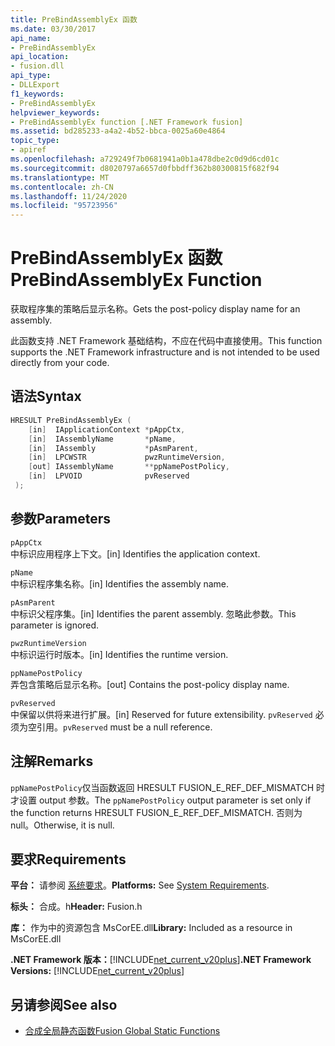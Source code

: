```yaml
---
title: PreBindAssemblyEx 函数
ms.date: 03/30/2017
api_name:
- PreBindAssemblyEx
api_location:
- fusion.dll
api_type:
- DLLExport
f1_keywords:
- PreBindAssemblyEx
helpviewer_keywords:
- PreBindAssemblyEx function [.NET Framework fusion]
ms.assetid: bd285233-a4a2-4b52-bbca-0025a60e4864
topic_type:
- apiref
ms.openlocfilehash: a729249f7b0681941a0b1a478dbe2c0d9d6cd01c
ms.sourcegitcommit: d8020797a6657d0fbbdff362b80300815f682f94
ms.translationtype: MT
ms.contentlocale: zh-CN
ms.lasthandoff: 11/24/2020
ms.locfileid: "95723956"
---
```

# <a name="prebindassemblyex-function"></a><span data-ttu-id="e5250-102">PreBindAssemblyEx 函数</span><span class="sxs-lookup"><span data-stu-id="e5250-102">PreBindAssemblyEx Function</span></span>

<span data-ttu-id="e5250-103">获取程序集的策略后显示名称。</span><span class="sxs-lookup"><span data-stu-id="e5250-103">Gets the post-policy display name for an assembly.</span></span>  
  
 <span data-ttu-id="e5250-104">此函数支持 .NET Framework 基础结构，不应在代码中直接使用。</span><span class="sxs-lookup"><span data-stu-id="e5250-104">This function supports the .NET Framework infrastructure and is not intended to be used directly from your code.</span></span>  
  
## <a name="syntax"></a><span data-ttu-id="e5250-105">语法</span><span class="sxs-lookup"><span data-stu-id="e5250-105">Syntax</span></span>  
  
```cpp  
HRESULT PreBindAssemblyEx (  
    [in]  IApplicationContext *pAppCtx,  
    [in]  IAssemblyName       *pName,  
    [in]  IAssembly           *pAsmParent,  
    [in]  LPCWSTR             pwzRuntimeVersion,  
    [out] IAssemblyName       **ppNamePostPolicy,  
    [in]  LPVOID              pvReserved  
 );  
```  
  
## <a name="parameters"></a><span data-ttu-id="e5250-106">参数</span><span class="sxs-lookup"><span data-stu-id="e5250-106">Parameters</span></span>  

 `pAppCtx`  
 <span data-ttu-id="e5250-107">中标识应用程序上下文。</span><span class="sxs-lookup"><span data-stu-id="e5250-107">[in] Identifies the application context.</span></span>  
  
 `pName`  
 <span data-ttu-id="e5250-108">中标识程序集名称。</span><span class="sxs-lookup"><span data-stu-id="e5250-108">[in] Identifies the assembly name.</span></span>  
  
 `pAsmParent`  
 <span data-ttu-id="e5250-109">中标识父程序集。</span><span class="sxs-lookup"><span data-stu-id="e5250-109">[in] Identifies the parent assembly.</span></span> <span data-ttu-id="e5250-110">忽略此参数。</span><span class="sxs-lookup"><span data-stu-id="e5250-110">This parameter is ignored.</span></span>  
  
 `pwzRuntimeVersion`  
 <span data-ttu-id="e5250-111">中标识运行时版本。</span><span class="sxs-lookup"><span data-stu-id="e5250-111">[in] Identifies the runtime version.</span></span>  
  
 `ppNamePostPolicy`  
 <span data-ttu-id="e5250-112">弄包含策略后显示名称。</span><span class="sxs-lookup"><span data-stu-id="e5250-112">[out] Contains the post-policy display name.</span></span>  
  
 `pvReserved`  
 <span data-ttu-id="e5250-113">中保留以供将来进行扩展。</span><span class="sxs-lookup"><span data-stu-id="e5250-113">[in] Reserved for future extensibility.</span></span> <span data-ttu-id="e5250-114">`pvReserved` 必须为空引用。</span><span class="sxs-lookup"><span data-stu-id="e5250-114">`pvReserved` must be a null reference.</span></span>  
  
## <a name="remarks"></a><span data-ttu-id="e5250-115">注解</span><span class="sxs-lookup"><span data-stu-id="e5250-115">Remarks</span></span>  

 <span data-ttu-id="e5250-116">`ppNamePostPolicy`仅当函数返回 HRESULT FUSION_E_REF_DEF_MISMATCH 时才设置 output 参数。</span><span class="sxs-lookup"><span data-stu-id="e5250-116">The `ppNamePostPolicy` output parameter is set only if the function returns HRESULT FUSION_E_REF_DEF_MISMATCH.</span></span> <span data-ttu-id="e5250-117">否则为 null。</span><span class="sxs-lookup"><span data-stu-id="e5250-117">Otherwise, it is null.</span></span>  
  
## <a name="requirements"></a><span data-ttu-id="e5250-118">要求</span><span class="sxs-lookup"><span data-stu-id="e5250-118">Requirements</span></span>  

 <span data-ttu-id="e5250-119">**平台：** 请参阅 [系统要求](../../get-started/system-requirements.md)。</span><span class="sxs-lookup"><span data-stu-id="e5250-119">**Platforms:** See [System Requirements](../../get-started/system-requirements.md).</span></span>  
  
 <span data-ttu-id="e5250-120">**标头：** 合成。h</span><span class="sxs-lookup"><span data-stu-id="e5250-120">**Header:** Fusion.h</span></span>  
  
 <span data-ttu-id="e5250-121">**库：** 作为中的资源包含 MsCorEE.dll</span><span class="sxs-lookup"><span data-stu-id="e5250-121">**Library:** Included as a resource in MsCorEE.dll</span></span>  
  
 <span data-ttu-id="e5250-122">**.NET Framework 版本：**[!INCLUDE[net_current_v20plus](../../../../includes/net-current-v20plus-md.md)]</span><span class="sxs-lookup"><span data-stu-id="e5250-122">**.NET Framework Versions:** [!INCLUDE[net_current_v20plus](../../../../includes/net-current-v20plus-md.md)]</span></span>  
  
## <a name="see-also"></a><span data-ttu-id="e5250-123">另请参阅</span><span class="sxs-lookup"><span data-stu-id="e5250-123">See also</span></span>

- [<span data-ttu-id="e5250-124">合成全局静态函数</span><span class="sxs-lookup"><span data-stu-id="e5250-124">Fusion Global Static Functions</span></span>](fusion-global-static-functions.md)
